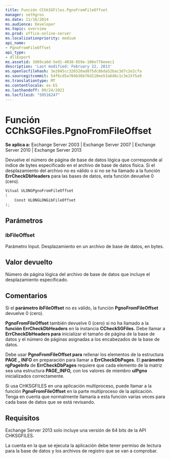 ```yaml
---
title: Función CChkSGFiles.PgnoFromFileOffset
manager: sethgros
ms.date: 11/16/2014
ms.audience: Developer
ms.topic: overview
ms.prod: office-online-server
ms.localizationpriority: medium
api_name:
- PgnoFromFileOffset
api_type:
- dllExport
ms.assetid: 3d69ca6d-5ed1-4038-859e-106e776eeec1
description: 'Last modified: February 22, 2013'
ms.openlocfilehash: 3e2845cc326520ad875dc8bda52bac3d7c2e2cfa
ms.sourcegitcommit: 54f6cd5a704b36b76d110ee53a6d6c1c3e15f5a9
ms.translationtype: MT
ms.contentlocale: es-ES
ms.lasthandoff: 09/24/2021
ms.locfileid: "59516247"
---
```

# <a name="cchksgfilespgnofromfileoffset-function"></a>Función CChkSGFiles.PgnoFromFileOffset

**Se aplica a:** Exchange Server 2003 | Exchange Server 2007 | Exchange Server 2010 | Exchange Server 2013
  
Devuelve el número de página de base de datos lógica que corresponde al índice de bytes especificado en el archivo de base de datos física. Si el desplazamiento del archivo no es válido o si no se ha llamado a la función **ErrCheckDbHeaders** para las bases de datos, esta función devuelve 0 (cero). 
  
```cs
Vitual ULONGPgnoFromFileOffset  
(
    Const ULONGLONGibFileOffset
);

```

## <a name="parameters"></a>Parámetros

### <a name="ibfileoffset"></a>ibFileOffset
  
Parámetro Input. Desplazamiento en un archivo de base de datos, en bytes.
    
## <a name="return-value"></a>Valor devuelto

Número de página lógica del archivo de base de datos que incluye el desplazamiento especificado.
  
## <a name="remarks"></a>Comentarios

Si el **parámetro ibFileOffset** no es válido, la función **PgnoFromFileOffset** devuelve 0 (cero). 
  
**PgnoFromFileOffset** también devuelve 0 (cero) si no ha llamado a la **función ErrCheckDbHeaders** en la instancia **CCheckSGFiles.** Debe llamar a **ErrCheckDbHeaders para** inicializar el tamaño de página de la base de datos y el número de páginas asignadas a los encabezados de la base de datos. 
  
Debe usar **PgnoFromFileOffset para** rellenar los elementos de la estructura **PAGE \_ INFO** en preparación para llamar a **ErrCheckDbPages**. El **parámetro rgPageInfo** de **ErrCheckDbPages** requiere que cada elemento de la matriz sea una estructura **PAGE_INFO,** con los valores de miembro **ulPgno** inicializados correctamente. 
  
Si usa CHKSGFILES en una aplicación multiproceso, puede llamar a la función **PgnoFromFileOffset** en la parte multiproceso de la aplicación. Tenga en cuenta que normalmente llamaría a esta función varias veces para cada base de datos que se está revisando. 
  
## <a name="requirements"></a>Requisitos

Exchange Server 2013 solo incluye una versión de 64 bits de la API CHKSGFILES.
  
La cuenta en la que se ejecuta la aplicación debe tener permiso de lectura para la base de datos y los archivos de registro que se van a comprobar.
  

